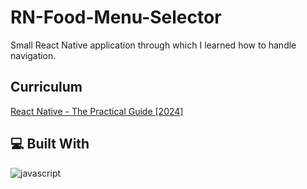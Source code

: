 <!-- ![Example Image](/img/) -->

# RN-Food-Menu-Selector
Small React Native application through which I learned how to handle navigation.

## Curriculum
[React Native - The Practical Guide [2024]](https://www.udemy.com/course/react-native-the-practical-guide/)

## 💻 Built With
![javascript](https://skillicons.dev/icons?i=js,react&perline=10)
